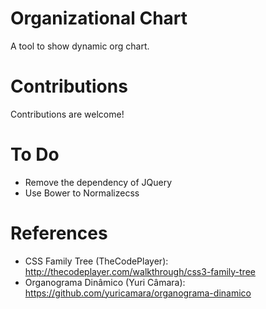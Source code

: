 # Organizational Chart

A tool to show dynamic org chart.

# Contributions

Contributions are welcome!

# To Do

 - Remove the dependency of JQuery
 - Use Bower to Normalizecss

# References

 - CSS Family Tree (TheCodePlayer): http://thecodeplayer.com/walkthrough/css3-family-tree
 - Organograma Dinâmico (Yuri Câmara): https://github.com/yuricamara/organograma-dinamico
